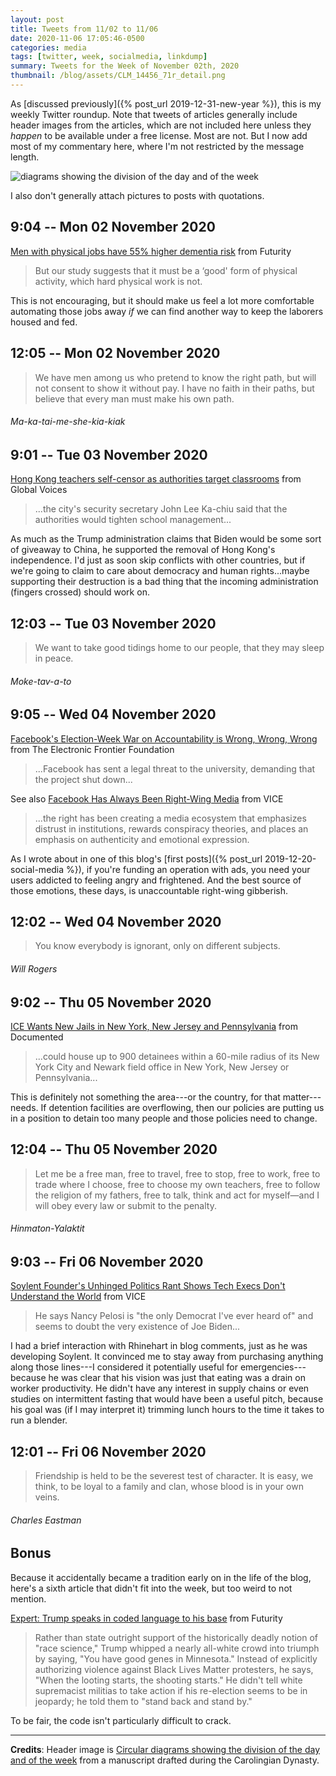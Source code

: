 ```yaml
---
layout: post
title: Tweets from 11/02 to 11/06
date: 2020-11-06 17:05:46-0500
categories: media
tags: [twitter, week, socialmedia, linkdump]
summary: Tweets for the Week of November 02th, 2020
thumbnail: /blog/assets/CLM_14456_71r_detail.png
---
```


As [discussed previously]({% post_url 2019-12-31-new-year %}), this is my weekly Twitter roundup.  Note that tweets of articles generally include header images from the articles, which are not included here unless they *happen* to be available under a free license.  Most are not.  But I now add most of my commentary here, where I'm not restricted by the message length.

![diagrams showing the division of the day and of the week](/blog/assets/CLM_14456_71r_detail.png "diagrams showing the division of the day and of the week")

I also don't generally attach pictures to posts with quotations.

## 9:04 -- Mon 02 November 2020

[<i class="fab fa-twitter-square"></i>](https://twitter.com/jcolag/status/1323264599819350016) [Men with physical jobs have 55% higher dementia risk](https://www.futurity.org/physical-labor-men-dementia-risk-2460832/) from Futurity

 > But our study suggests that it must be a ‘good' form of physical activity, which hard physical work is not.

This is not encouraging, but it should make us feel a lot more comfortable automating those jobs away *if* we can find another way to keep the laborers housed and fed.

## 12:05 -- Mon 02 November 2020

[<i class="fab fa-twitter"></i>](https://twitter.com/jcolag/status/1323310150350999555)

 > We have men among us who pretend to know the right path, but will not consent to show it without pay. I have no faith in their paths, but believe that every man must make his own path.

###### Ma-ka-tai-me-she-kia-kiak

## 9:01 -- Tue 03 November 2020

[<i class="fab fa-twitter-square"></i>](https://twitter.com/jcolag/status/1323626232852832256) [Hong Kong teachers self-censor as authorities target classrooms](https://globalvoices.org/2020/10/27/hong-kong-teachers-self-censor-as-authorities-target-classrooms/) from Global Voices

 > ...the city's security secretary John Lee Ka-chiu said that the authorities would tighten school management...

As much as the Trump administration claims that Biden would be some sort of giveaway to China, he supported the removal of Hong Kong's independence.  I'd just as soon skip conflicts with other countries, but if we're going to claim to care about democracy and human rights...maybe supporting their destruction is a bad thing that the incoming administration (fingers crossed) should work on.

## 12:03 -- Tue 03 November 2020

[<i class="fab fa-twitter"></i>](https://twitter.com/jcolag/status/1323672034522456065)

 > We want to take good tidings home to our people, that they may sleep in peace.

###### Moke-tav-a-to

## 9:05 -- Wed 04 November 2020

[<i class="fab fa-twitter-square"></i>](https://twitter.com/jcolag/status/1323989627498229761) [Facebook's Election-Week War on Accountability is Wrong, Wrong, Wrong](https://www.eff.org/deeplinks/2020/10/facebooks-election-week-war-accountability-wrong-wrong-wrong) from The Electronic Frontier Foundation

 > ...Facebook has sent a legal threat to the university, demanding that the project shut down...

See also [Facebook Has Always Been Right-Wing Media](https://www.vice.com/en/article/n7vvwq/facebook-has-always-been-right-wing-media) from VICE

 > ...the right has been creating a media ecosystem that emphasizes distrust in institutions, rewards conspiracy theories, and places an emphasis on authenticity and emotional expression.

As I wrote about in one of this blog's [first posts]({% post_url 2019-12-20-social-media %}), if you're funding an operation with ads, you need your users addicted to feeling angry and frightened.  And the best source of those emotions, these days, is unaccountable right-wing gibberish.

## 12:02 -- Wed 04 November 2020

[<i class="fab fa-twitter"></i>](https://twitter.com/jcolag/status/1324034170625163264)

 > You know everybody is ignorant, only on different subjects.

###### Will Rogers

## 9:02 -- Thu 05 November 2020

[<i class="fab fa-twitter-square"></i>](https://twitter.com/jcolag/status/1324351260145975296) [ICE Wants New Jails in New York, New Jersey and Pennsylvania](https://documentedny.com/2020/10/27/ice-wants-new-facilities-in-new-york-new-jersey-and-pennsylvania/) from Documented

 > ...could house up to 900 detainees within a 60-mile radius of its New York City and Newark field office in New York, New Jersey or Pennsylvania...

This is definitely not something the area---or the country, for that matter---needs.  If detention facilities are overflowing, then our policies are putting us in a position to detain too many people and those policies need to change.

## 12:04 -- Thu 05 November 2020

[<i class="fab fa-twitter"></i>](https://twitter.com/jcolag/status/1324397062344052737)

 > Let me be a free man, free to travel, free to stop, free to work, free to trade where I choose, free to choose my own teachers, free to follow the religion of my fathers, free to talk, think and act for myself—and I will obey every law or submit to the penalty.

###### Hinmaton-Yalaktit

## 9:03 -- Fri 06 November 2020

[<i class="fab fa-twitter-square"></i>](https://twitter.com/jcolag/status/1324713899703234560) [Soylent Founder's Unhinged Politics Rant Shows Tech Execs Don't Understand the World](https://www.vice.com/en/article/epd4je/soylent-founders-unhinged-politics-rant-shows-tech-execs-dont-understand-the-world) from VICE

 > He says Nancy Pelosi is "the only Democrat I've ever heard of" and seems to doubt the very existence of Joe Biden...

I had a brief interaction with Rhinehart in blog comments, just as he was developing Soylent.  It convinced me to stay away from purchasing anything along those lines---I considered it potentially useful for emergencies---because he was clear that his vision was just that eating was a drain on worker productivity.  He didn't have any interest in supply chains or even studies on intermittent fasting that would have been a useful pitch, because his goal was (if I may interpret it) trimming lunch hours to the time it takes to run a blender.

## 12:01 -- Fri 06 November 2020

[<i class="fab fa-twitter"></i>](https://twitter.com/jcolag/status/1324758694878453760)

 > Friendship is held to be the severest test of character. It is easy, we think, to be loyal to a family and clan, whose blood is in your own veins.

###### Charles Eastman

## Bonus

Because it accidentally became a tradition early on in the life of the blog, here's a sixth article that didn't fit into the week, but too weird to not mention.

<i class="fas fa-square"></i> [Expert: Trump speaks in coded language to his base](https://www.futurity.org/donald-trump-coded-language-2462912-2/) from Futurity

 > Rather than state outright support of the historically deadly notion of "race science," Trump whipped a nearly all-white crowd into triumph by saying, "You have good genes in Minnesota." Instead of explicitly authorizing violence against Black Lives Matter protesters, he says, "When the looting starts, the shooting starts." He didn't tell white supremacist militias to take action if his re-election seems to be in jeopardy; he told them to "stand back and stand by."

To be fair, the code isn't particularly difficult to crack.

* * *

**Credits**:  Header image is [Circular diagrams showing the division of the day and of the week](https://en.wikipedia.org/wiki/Week#/media/File:CLM_14456_71r_detail.jpg) from a manuscript drafted during the Carolingian Dynasty.
